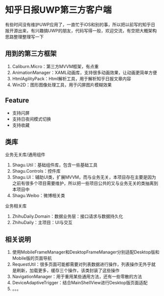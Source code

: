 # 知乎日报UWP第三方客户端

有些时间没有维护UWP应用了，一直忙于iOS和别的事，所以把以前写的知乎日报开源出来，有兴趣搞UWP的朋友，代码写得一般，欢迎交流，有空把大概架构思路整理整理写一下

## 用到的第三方框架
  1. Caliburn.Micro：第三方MVVM框架，有点重
  2. AnimationManager：XAML动画库，支持很多动画效果，让动画更简单方便
  3. HtmlAgilityPack：Html解析工具，用于解析知乎日报文章内容
  4. Win2D：图形图像处理工具，用于闪屏图片模糊效果
  
## Feature
* 支持闪屏
* 支持日夜间模式切换
* 支持收藏

## 类库
业务无关库/通用组件
1. Shagu.Util：基础组件库，包含一些基础工具
2. Shagu.Controls：控件库
3. Shagu.UI：辅助UI类，扩展MVVM，而与业务无关，本项目存在主要是因为之前有很多个项目需要维护，所以把一些项目公共的又与业务无关的类抽离到本项目中
4. Shagu.Weibo：微博相关类

业务相关库
1. ZhihuDaily.Domain：数据业务层：接口请求与数据持久化
2. ZhihuDaily：主项目：UI与交互

## 相关说明
1. 使用MobileFrameManager和DesktopFrameManager分别适配Desktop版和Mobile版的页面导航
2. RequestUtil：很多页面可能都需要对列表数据进行操作，列表操作无外乎就是刷新，加载更多，缓存三个操作，该类封装了这些操作
3. NavigationManager：用于重用某些通用方法，还有一些零散的方法
4. DeviceAdaptiveTrigger：结合MainShellView进行Desktop版页面适配
5. 。。。
